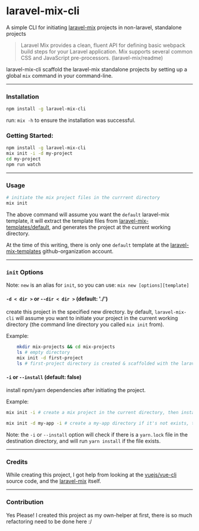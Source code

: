 # laravel-mix-cli
A simple CLI for initiating [laravel-mix](https://github.com/JeffreyWay/laravel-mix/) projects in non-laravel, standalone projects

> Laravel Mix provides a clean, fluent API for defining basic webpack build steps for your Laravel application. Mix supports several common CSS and JavaScript pre-processors.
> (laravel-mix/readme)

laravel-mix-cli scaffold the laravel-mix standalone projects by setting up a global `mix` command in your command-line.

----------

### Installation
``` bash
npm install -g laravel-mix-cli

```

run: `mix -h` to ensure the installation was successful.

### Getting Started:
``` bash
npm install -g laravel-mix-cli
mix init -i -d my-project
cd my-project
npm run watch
```


----------


### Usage

``` bash
# initiate the mix project files in the currrent directory
mix init
```

The above command will assume you want the `default` laravel-mix template, it will extract the template files from [laravel-mix-templates/default](https://github.com/laravel-mix-templates/default), and generates the project at the current working directory.

At the time of this writing, there is only one `default` template at the [laravel-mix-templates](https://github.com/laravel-mix-templates) github-organization account.

----------


### `init` Options

Note: `new` is an alias for `init`, so you can use: `mix new [options][template]`

#### `-d < dir >` or  `--dir < dir >`  (default: './')

create this project in the specified new directory. by default, `laravel-mix-cli` will assume you want to initiate your project in the current working directory (the command line directory you called `mix init`  from).

Example:
``` bash
    mkdir mix-projects && cd mix-projects
    ls # empty directory
    mix init -d first-project
    ls # first-project directory is created & scaffolded with the laravel-mix template files
```

#### `-i` or `--install` (default: false)

install npm/yarn dependencies after initiating the project.

Example:
``` bash
mix init -i # create a mix project in the current directory, then install all of it's package.json dependencies 
```
``` bash
mix init -d my-app -i # create a my-app directory if it's not exists, then scaffold it with the laravel-mix template files, then "cd" into that project and "npm install" all of it's dependencies 
```

Note:
the `-i` or `--install` option will check if there is a `yarn.lock` file in the destination directory, and will run `yarn install` if the file exists.


----------

### Credits
While creating this project, I got help from looking at the [vuejs/vue-cli](https://github.com/vuejs/vue-cli) source code, and the [laravel-mix](https://github.com/JeffreyWay/laravel-mix/) itself.

----------

### Contribution

Yes Please! I created this project as my own-helper at first, there is so much refactoring need to be done here :/
